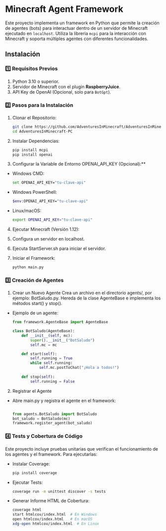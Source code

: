 # Minecraft Agent Framework

Este proyecto implementa un framework en Python que permite la creación de agentes (bots) para interactuar dentro de un servidor de Minecraft ejecutado en `localhost`. Utiliza la librería `mcpi` para la interacción con Minecraft y soporta múltiples agentes con diferentes funcionalidades.

## Instalación

### 1️⃣ Requisitos Previos
1. Python 3.10 o superior.
2. Servidor de Minecraft con el plugin **RaspberryJuice**.
3. API Key de OpenAI (Opcional, solo para `BotGpt`).

### 2️⃣ Pasos para la Instalación
1. Clonar el Repositorio:
   ```bash
   git clone https://github.com/AdventuresInMinecraft/AdventuresInMinecraft-PC
   cd AdventuresInMinecraft-PC
2. Instalar Dependencias:

    ```bash
    pip install mcpi
    pip install openai
3. Configurar la Variable de Entorno OPENAI_API_KEY (Opcional):**

- Windows CMD:
    ```bash
    set OPENAI_API_KEY="tu-clave-api"
- Windows PowerShell:

    ```bash
    $env:OPENAI_API_KEY="tu-clave-api"
- Linux/macOS:
    ```bash
    export OPENAI_API_KEY="tu-clave-api"
4. Ejecutar Minecraft (Versión 1.12):

5. Configura un servidor en localhost.

6. Ejecuta StartServer.sh para iniciar el servidor.

7. Iniciar el Framework:
    ```bash
    python main.py

### 3️⃣ Creación de Agentes
1. Crear un Nuevo Agente
Crea un archivo en el directorio agents/, por ejemplo: BotSaludo.py.
Hereda de la clase AgenteBase e implementa los métodos start() y stop().
- Ejemplo de un agente:
    ```python
    from framework.AgenteBase import AgenteBase

    class BotSaludo(AgenteBase):
        def __init__(self, mc):
            super().__init__("BotSaludo")
            self.mc = mc

        def start(self):
            self.running = True
            while self.running:
                self.mc.postToChat("¡Hola a todos!")
        
        def stop(self):
            self.running = False

2. Registrar el Agente
- Abre main.py y registra el agente en el framework:

    ```python

    from agents.BotSaludo import BotSaludo
    bot_saludo = BotSaludo(mc)
    framework.register_agent(bot_saludo)

### 4️⃣ Tests y Cobertura de Código
Este proyecto incluye pruebas unitarias que verifican el funcionamiento de los agentes y el framework. Para ejecutarlas:

- Instalar Coverage:
    ```bash
    pip install coverage
- Ejecutar Tests:
    ```bash
    coverage run -m unittest discover -s tests
- Generar Informe HTML de Cobertura:
    ```bash
    coverage html
    start htmlcov/index.html  # En Windows
    open htmlcov/index.html   # En macOS
    xdg-open htmlcov/index.html  # En Linux